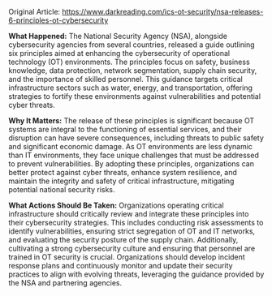 Original Article: https://www.darkreading.com/ics-ot-security/nsa-releases-6-principles-ot-cybersecurity

**What Happened:** The National Security Agency (NSA), alongside cybersecurity agencies from several countries, released a guide outlining six principles aimed at enhancing the cybersecurity of operational technology (OT) environments. The principles focus on safety, business knowledge, data protection, network segmentation, supply chain security, and the importance of skilled personnel. This guidance targets critical infrastructure sectors such as water, energy, and transportation, offering strategies to fortify these environments against vulnerabilities and potential cyber threats.

**Why It Matters:** The release of these principles is significant because OT systems are integral to the functioning of essential services, and their disruption can have severe consequences, including threats to public safety and significant economic damage. As OT environments are less dynamic than IT environments, they face unique challenges that must be addressed to prevent vulnerabilities. By adopting these principles, organizations can better protect against cyber threats, enhance system resilience, and maintain the integrity and safety of critical infrastructure, mitigating potential national security risks.

**What Actions Should Be Taken:** Organizations operating critical infrastructure should critically review and integrate these principles into their cybersecurity strategies. This includes conducting risk assessments to identify vulnerabilities, ensuring strict segregation of OT and IT networks, and evaluating the security posture of the supply chain. Additionally, cultivating a strong cybersecurity culture and ensuring that personnel are trained in OT security is crucial. Organizations should develop incident response plans and continuously monitor and update their security practices to align with evolving threats, leveraging the guidance provided by the NSA and partnering agencies.
